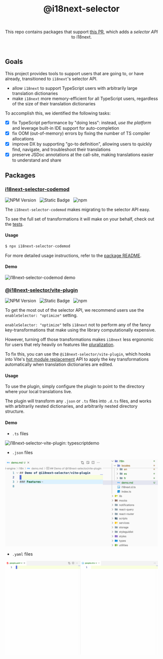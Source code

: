 <br>
<h1 align="center">@i18next-selector</h1>
<br>

<p align="center">This repo contains packages that support <a href="https://github.com/i18next/i18next/pull/2322" target="_blank">this PR</a>, which adds a <em>selector API</em> to i18next.</p>

<br>

## Goals

This project provides tools to support users that are going to, or have already, transitioned to `i18next`'s selector API.

- allow `i18next` to support TypeScript users with arbitrarily large translation dictionaries
- make `i18next` more memory-efficient for all TypeScript users, regardless of the size of their translation dictionaries

To accomplish this, we identified the following tasks:

- [x] fix TypeScript performance by "doing less": instead, _use the platform_ and leverage built-in IDE support for auto-completion
- [x] fix OOM (out-of-memory) errors by fixing the number of TS compiler allocations
- [x] improve DX by supporting "go-to definition", allowing users to quickly find, navigate, and troubleshoot their translations
- [x] preserve JSDoc annotations at the call-site, making translations easier to understand and share

## Packages

### [i18next-selector-codemod](https://github.com/ahrjarrett/i18next-selector/tree/main/packages/codemod)

<div>
  <img alt="NPM Version" src="https://img.shields.io/npm/v/i18next-selector-codemod?style=flat-square&logo=npm&label=npm&color=blue">
  &nbsp;
  <img alt="Static Badge" src="https://img.shields.io/badge/license-MIT-a094a2?style=flat-square">
  &nbsp;
  <img alt="npm" src="https://img.shields.io/npm/dt/i18next-selector-codemod?style=flat-square">
  &nbsp;
</div>

The `i18next-selector-codemod` makes migrating to the selector API easy.

To see the full set of transformations it will make on your behalf, check out the [tests](https://github.com/ahrjarrett/@i18next-selector/blob/main/packages/codemod/test/transform.test.ts).

#### Usage

```bash
$ npx i18next-selector-codemod
```

For more detailed usage instructions, refer to the [package README](https://github.com/ahrjarrett/i18next-selector/blob/main/packages/codemod/README.md).

#### Demo

![i18next-selector-codemod demo](https://github.com/ahrjarrett/i18next-selector/blob/main/bin/assets/i18next-selector-codemod.gif)

### [@i18next-selector/vite-plugin](https://github.com/ahrjarrett/i18next-selector/tree/main/packages/vite-plugin)

<div>
  <img alt="NPM Version" src="https://img.shields.io/npm/v/%40i18next-selector%2Fvite-plugin?style=flat-square&logo=npm&label=npm&color=blue">
  &nbsp;
  <img alt="Static Badge" src="https://img.shields.io/badge/license-MIT-a094a2?style=flat-square">
  &nbsp;
  <img alt="npm" src="https://img.shields.io/npm/dt/@i18next-selector/vite-plugin?style=flat-square">
  &nbsp;
</div>

To get the most out of the selector API, we recommend users use the `enableSelector: "optimize"` setting.

`enableSelector: "optimize"` tells `i18next` not to perform any of the fancy key-transformations that make using the library computationally expensive.

However, turning off those transformations makes `i18next` less ergonomic for users that rely heavily on features like [pluralization](https://www.i18next.com/translation-function/plurals).

To fix this, you can use the `@i18next-selector/vite-plugin`, which hooks into Vite's [hot module replacement](https://vite.dev/guide/api-hmr) API to apply the key transformations automatically when translation dictionaries are edited.

#### Usage

To use the plugin, simply configure the plugin to point to the directory where your local translations live.

The plugin will transform any `.json` or `.ts` files into `.d.ts` files, and works with arbitrarily nested dictionaries, and arbitrarily nested directory structure.

#### Demo

- `.ts` files

![i18next-selector-vite-plugin: typescriptdemo](https://github.com/ahrjarrett/i18next-selector/blob/main/bin/assets/i18next-selector-vite-plugin-ts.gif)

- `.json` files

![i18next-selector-vite-plugin: json demo](https://github.com/ahrjarrett/i18next-selector/blob/main/bin/assets/i18next-selector-vite-plugin-json.gif)

- `.yaml` files

![18next-selector-vite-plugin: yaml demo](https://github.com/ahrjarrett/i18next-selector/blob/main/bin/assets/i18next-selector-vite-plugin-yaml.gif)
